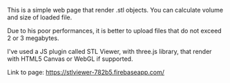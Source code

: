 This is a simple web page that render .stl objects. You can calculate volume and size of loaded file.

Due to his poor performances, it is better to upload files that do not exceed 2 or 3 megabytes.

I've used a JS plugin called STL Viewer, with three.js library, that render with HTML5 Canvas or WebGL if supported.

Link to page: https://stlviewer-782b5.firebaseapp.com/
